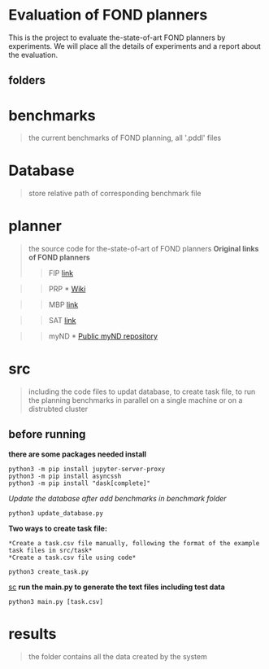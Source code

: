 Evaluation of FOND planners
===========================

This is the project to evaluate the-state-of-art FOND planners by experiments. We will place all the details of experiments and a report about the evaluation.


folders
-----

# benchmarks
>the current benchmarks of FOND planning, all '.pddl' files

# Database
>store relative path of corresponding benchmark file

# planner
>the source code for the-state-of-art of FOND planners
    **Original links of FOND planners**
>>FIP [link](Experiment/FIP)

>>PRP * [Wiki](https://github.com/QuMuLab/planner-for-relevant-policies/wiki)

>>MBP [link](http://mbp.fbk.eu/)

>>SAT [link](https://github.com/tomsons22/FOND-SAT)

>>myND * [Public myND repository](https://bitbucket.org/robertmattmueller/mynd)

# src
>including the code files to updat database, to create task file, to run the planning benchmarks in parallel on a single machine or on a distrubted cluster

## before running
**there are some packages needed install**

```
python3 -m pip install jupyter-server-proxy
python3 -m pip install asyncssh
python3 -m pip install "dask[complete]"
```
*Update the database after add benchmarks in benchmark folder*
```
python3 update_database.py
```
**Two ways to create task file:**

    *Create a task.csv file manually, following the format of the example task files in src/task*
    *Create a task.csv file using code*
```
python3 create_task.py
```
[sc](https://github.com/lslll0302/Eval-of-FOND-planners-/blob/master/IMG_readme/Screenshot%20from%202020-09-21%2015-36-59.png)
**run the main.py to generate the text files including test data**
```
python3 main.py [task.csv]
```
# results
>the folder contains all the data created by the system




